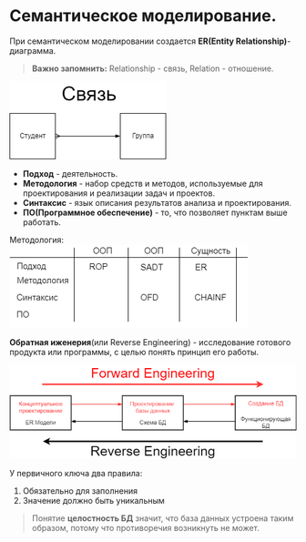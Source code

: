 # Семантическое моделирование.
При семантическом моделировании создается **ER(Entity Relationship)**-диаграмма.

> **Важно запомнить:** Relationship - связь, Relation - отношение.

![Связь](/files/relationship.png)

* **Подход** - деятельность.
* **Методология** - набор средств и методов, используемые для проектирования и реализации задач и проектов.
* **Синтаксис** - язык описания результатов анализа и проектирования.
* **ПО(Программное обеспечение)** - то, что позволяет пунктам выше работать.

Методология:
![Методология](/files/metodoglogia.png)

**Обратная иженерия**(или Reverse Engineering) - исследование готового продукта или программы, с целью понять принцип его работы.

![Реверс Инжиниринг](/files/engineering.png)

У первичного ключа два правила:
1. Обязательно для заполнения
2. Значение должно быть уникальным

> Понятие **целостность БД** значит, что база данных устроена таким образом, потому что противоречия возникнуть не может.
